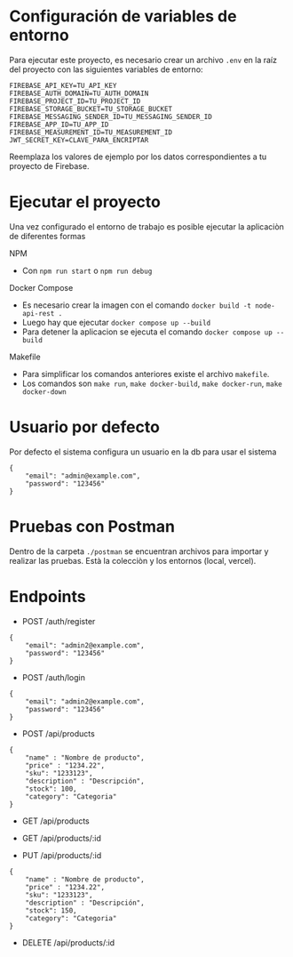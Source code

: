 # Configuración de variables de entorno

Para ejecutar este proyecto, es necesario crear un archivo `.env` en la raíz del proyecto con las siguientes variables de entorno:

```
FIREBASE_API_KEY=TU_API_KEY
FIREBASE_AUTH_DOMAIN=TU_AUTH_DOMAIN
FIREBASE_PROJECT_ID=TU_PROJECT_ID
FIREBASE_STORAGE_BUCKET=TU_STORAGE_BUCKET
FIREBASE_MESSAGING_SENDER_ID=TU_MESSAGING_SENDER_ID
FIREBASE_APP_ID=TU_APP_ID
FIREBASE_MEASUREMENT_ID=TU_MEASUREMENT_ID
JWT_SECRET_KEY=CLAVE_PARA_ENCRIPTAR
```

Reemplaza los valores de ejemplo por los datos correspondientes a tu proyecto de Firebase.

# Ejecutar el proyecto

Una vez configurado el entorno de trabajo es posible ejecutar la aplicaciòn de diferentes formas

NPM
- Con ```npm run start``` o ```npm run debug```

Docker Compose
 - Es necesario crear la imagen con el comando ```docker build -t node-api-rest .```
 - Luego hay que ejecutar ```docker compose up --build```
 - Para detener la aplicacion se ejecuta el comando ```docker compose up --build```

Makefile
- Para simplificar los comandos anteriores existe el archivo ```makefile```.
- Los comandos son ```make run```, ```make docker-build```, ```make docker-run```, ```make docker-down```

# Usuario por defecto

Por defecto el sistema configura un usuario en la db para usar el sistema

```
{
    "email": "admin@example.com",
    "password": "123456"
}
```

# Pruebas con Postman

Dentro de la carpeta ```./postman``` se encuentran archivos para importar y realizar las pruebas. Està la colecciòn y los entornos (local, vercel).

# Endpoints

- POST /auth/register
```
{
    "email": "admin2@example.com",
    "password": "123456"
}
```

- POST /auth/login
```
{
    "email": "admin2@example.com",
    "password": "123456"
}
```

- POST /api/products
```
{
    "name" : "Nombre de producto",
    "price" : "1234.22",
    "sku": "1233123",
    "description" : "Descripción",
    "stock": 100,
    "category": "Categoria"
}
```

- GET /api/products

- GET /api/products/:id

- PUT /api/products/:id
```
{
    "name" : "Nombre de producto",
    "price" : "1234.22",
    "sku": "1233123",
    "description" : "Descripción",
    "stock": 150,
    "category": "Categoria"
}
```

- DELETE /api/products/:id
